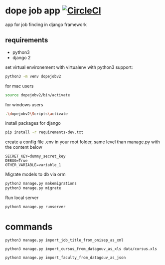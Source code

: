 # dope job app [![CircleCI](https://circleci.com/gh/delitamakanda/dopejob/tree/master.svg?style=svg)](https://circleci.com/gh/delitamakanda/dopejob/tree/master)
app for job finding in django framework

## requirements
* python3
* django 2

set virtual environement with virtualenv with python3 support:

```bash
python3 -m venv dopejobv2
```

for mac users
```bash
source dopejobv2/bin/activate
```

for windows users
```bash
.\dopejobv2\Scripts\activate
```

install packages for django
```bash
pip install -r requirements-dev.txt
```

create a config file .env in your root folder, same level than manage.py with the content below
```text
SECRET_KEY=dummy_secret_key
DEBUG=True
OTHER_VARIABLE=variable_1
```

Migrate models to db via orm
```bash
python3 manage.py makemigrations
python3 manage.py migrate
```

Run local server
```bash
python3 manage.py runserver
```

# commands
```
python3 manage.py import_job_title_from_onisep_as_xml
```

```
python3 manage.py import_cursus_from_datagouv_as_xls data/cursus.xls
```

```
python3 manage.py import_faculty_from_datagouv_as_json
```